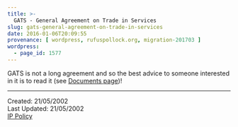 ```yaml
---
title: >-
  GATS - General Agreement on Trade in Services
slug: gats-general-agreement-on-trade-in-services
date: 2016-01-06T20:09:55
provenance: [ wordpress, rufuspollock.org, migration-201703 ]
wordpress:
  - page_id: 1577
---
```


GATS is not a long agreement and so the best advice to someone interested in
it is to read it (see [Documents page](/wto/documents/))!  
  
  

* * *


Created: 21/05/2002  
Last Updated: 21/05/2002  
[IP Policy](/copying/)


